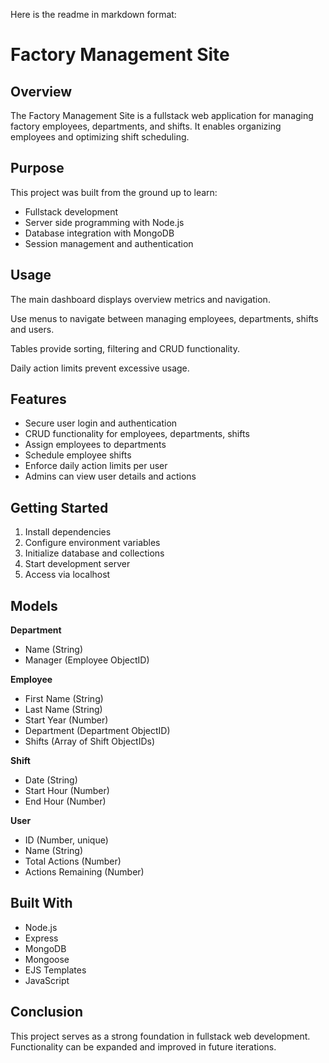Here is the readme in markdown format:

# Factory Management Site

## Overview

The Factory Management Site is a fullstack web application for managing factory employees, departments, and shifts. It enables organizing employees and optimizing shift scheduling.

## Purpose

This project was built from the ground up to learn:

- Fullstack development
- Server side programming with Node.js  
- Database integration with MongoDB
- Session management and authentication 

## Usage

The main dashboard displays overview metrics and navigation.

Use menus to navigate between managing employees, departments, shifts and users.

Tables provide sorting, filtering and CRUD functionality. 

Daily action limits prevent excessive usage.

## Features

- Secure user login and authentication
- CRUD functionality for employees, departments, shifts  
- Assign employees to departments
- Schedule employee shifts
- Enforce daily action limits per user
- Admins can view user details and actions

## Getting Started

1. Install dependencies
2. Configure environment variables
3. Initialize database and collections
4. Start development server 
5. Access via localhost

## Models

**Department**

- Name (String)
- Manager (Employee ObjectID)

**Employee** 

- First Name (String)
- Last Name (String)
- Start Year (Number)
- Department (Department ObjectID) 
- Shifts (Array of Shift ObjectIDs)

**Shift**

- Date (String)  
- Start Hour (Number)
- End Hour (Number)

**User**

- ID (Number, unique)
- Name (String) 
- Total Actions (Number)
- Actions Remaining (Number)

## Built With

- Node.js
- Express  
- MongoDB
- Mongoose
- EJS Templates
- JavaScript

## Conclusion

This project serves as a strong foundation in fullstack web development. Functionality can be expanded and improved in future iterations.